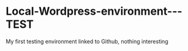 # Local-Wordpress-environment---TEST
My first testing environment linked to Github, nothing interesting
